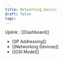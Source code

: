 ```yaml
---
title: Networking_basics
draft: false
tags:
---
```

Uplink : [[Dashboard]]

- [[IP Addressing]]
- [[Networking Devices]]
- [[OSI Model]]